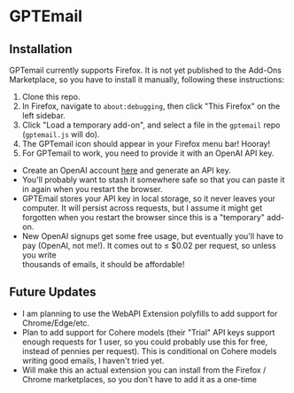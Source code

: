 # GPTEmail

## Installation
GPTemail currently supports Firefox. It is not yet published to the Add-Ons Marketplace, so you have to install it
manually, following these instructions:

1. Clone this repo.
2. In Firefox, navigate to `about:debugging`, then click "This Firefox" on the left sidebar.
3. Click "Load a temporary add-on", and select a file in the `gptemail` repo (`gptemail.js` will do).
4. The GPTemail icon should appear in your Firefox menu bar! Hooray! 
5. For GPTemail to work, you need to provide it with an OpenAI API key. 
  * Create an OpenAI account [here](https://beta.openai.com/signup/) and generate an API key. 
  * You'll probably want to stash it somewhere safe so that you can paste it in again when you restart the browser.
  * GPTEmail stores your API key in local storage, so it never leaves your computer. It will persist across requests,
  but I assume it might get forgotten when you restart the browser since this is a "temporary" add-on.
  * New OpenAI signups get some free usage, but eventually you'll have to pay (OpenAI, not me!). It comes out to ≤ $0.02 per request, so unless you write   
  thousands of emails, it should be affordable!

## Future Updates

* I am planning to use the WebAPI Extension polyfills to add support for Chrome/Edge/etc.
* Plan to add support for Cohere models (their "Trial" API keys support enough requests for 1 user, so you could probably use this for free,
instead of pennies per request). This is conditional on Cohere models writing good emails, I haven't tried yet.
* Will make this an actual extension you can install from the Firefox / Chrome marketplaces, so you don't have to add it as a one-time
